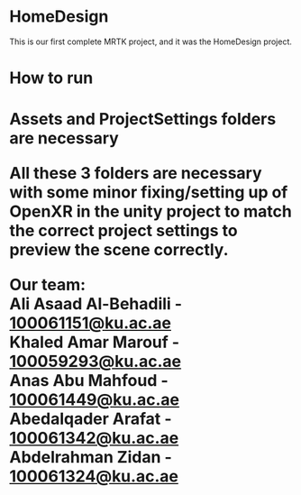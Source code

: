 # HomeDesign
This is our first complete MRTK project, and it was the HomeDesign project.


<h1> How to run <h1>

Assets and ProjectSettings folders are necessary

All these 3 folders are necessary with some minor fixing/setting up of OpenXR in the unity project to match the correct project settings to preview the scene correctly.


Our team:  
Ali Asaad Al-Behadili - 100061151@ku.ac.ae  
Khaled Amar Marouf - 100059293@ku.ac.ae  
Anas Abu Mahfoud - 100061449@ku.ac.ae  
Abedalqader Arafat - 100061342@ku.ac.ae  
Abdelrahman Zidan - 100061324@ku.ac.ae  
